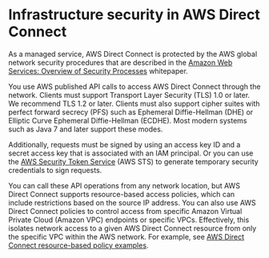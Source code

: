 # Infrastructure security in AWS Direct Connect<a name="infrastructure-security"></a>

As a managed service, AWS Direct Connect is protected by the AWS global network security procedures that are described in the [Amazon Web Services: Overview of Security Processes](https://d0.awsstatic.com/whitepapers/Security/AWS_Security_Whitepaper.pdf) whitepaper\.

You use AWS published API calls to access AWS Direct Connect through the network\. Clients must support Transport Layer Security \(TLS\) 1\.0 or later\. We recommend TLS 1\.2 or later\. Clients must also support cipher suites with perfect forward secrecy \(PFS\) such as Ephemeral Diffie\-Hellman \(DHE\) or Elliptic Curve Ephemeral Diffie\-Hellman \(ECDHE\)\. Most modern systems such as Java 7 and later support these modes\.

Additionally, requests must be signed by using an access key ID and a secret access key that is associated with an IAM principal\. Or you can use the [AWS Security Token Service](https://docs.aws.amazon.com/STS/latest/APIReference/Welcome.html) \(AWS STS\) to generate temporary security credentials to sign requests\.

You can call these API operations from any network location, but AWS Direct Connect supports resource\-based access policies, which can include restrictions based on the source IP address\. You can also use AWS Direct Connect policies to control access from specific Amazon Virtual Private Cloud \(Amazon VPC\) endpoints or specific VPCs\. Effectively, this isolates network access to a given AWS Direct Connect resource from only the specific VPC within the AWS network\. For example, see [AWS Direct Connect resource\-based policy examples](security_iam_resource-based-policy-examples.md)\.